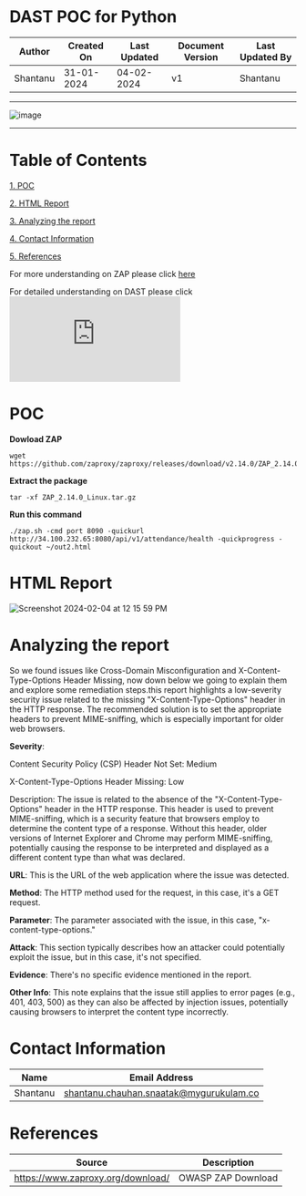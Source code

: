 # DAST POC for Python
| Author | Created On | Last Updated | Document Version | Last Updated By |
| ------ | ---------- | ------------ | ---------------- | --------------- |
| Shantanu | 31-01-2024 | 04-02-2024   |         v1     |     Shantanu    |
***
![image](https://github.com/avengers-p7/Documentation/assets/156056364/12604427-c916-4d1b-95af-272227318369)
***
# Table of Contents
[1. POC](#poc)

[2. HTML Report](#html-report)

[3. Analyzing the report](#analyzing-the-report)

[4. Contact Information](#contact-information)

[5. References](#refrences)

For more understanding on ZAP please click [here](https://github.com/avengers-p7/Documentation/blob/main/Application_CI/Design/05-%20GoLang%20CI%20Checks/DAST_POC%20(%20Golang%20CI%20Checks).md)

For detailed understanding on  DAST please click ![here](https://github.com/avengers-p7/Documentation/blob/main/Application_CI/Design/02-%20Generic%20CI%20operation/DAST/Documentation/README.md)
# POC 
**Dowload ZAP**
```shell
wget https://github.com/zaproxy/zaproxy/releases/download/v2.14.0/ZAP_2.14.0_Linux.tar.gz
```
**Extract the package**
```shell
tar -xf ZAP_2.14.0_Linux.tar.gz
```
**Run this command**
```shell
./zap.sh -cmd port 8090 -quickurl http://34.100.232.65:8080/api/v1/attendance/health -quickprogress -quickout ~/out2.html
```
# HTML Report
![Screenshot 2024-02-04 at 12 15 59 PM](https://github.com/avengers-p7/Documentation/assets/156056364/ca84d07a-5208-4762-9bf8-fa4198832f71)

# Analyzing the report
So we found issues like Cross-Domain Misconfiguration and X-Content-Type-Options Header Missing, now down below we going to explain them and explore some remediation steps.this report highlights a low-severity security issue related to the missing "X-Content-Type-Options" header in the HTTP response. The recommended solution is to set the appropriate headers to prevent MIME-sniffing, which is especially important for older web browsers.

**Severity**: 

Content Security Policy (CSP) Header Not Set: Medium

X-Content-Type-Options Header Missing: Low

Description: The issue is related to the absence of the "X-Content-Type-Options" header in the HTTP response. This header is used to prevent MIME-sniffing, which is a security feature that browsers employ to determine the content type of a response. Without this header, older versions of Internet Explorer and Chrome may perform MIME-sniffing, potentially causing the response to be interpreted and displayed as a different content type than what was declared.

**URL**: This is the URL of the web application where the issue was detected.

**Method**: The HTTP method used for the request, in this case, it's a GET request.

**Parameter**: The parameter associated with the issue, in this case, "x-content-type-options."

**Attack**: This section typically describes how an attacker could potentially exploit the issue, but in this case, it's not specified.

**Evidence**: There's no specific evidence mentioned in the report.

**Other Info**: This note explains that the issue still applies to error pages (e.g., 401, 403, 500) as they can also be affected by injection issues, potentially causing browsers to interpret the content type incorrectly.

# Contact Information
| Name | Email Address |
| ---- | ------------- |
| Shantanu  | shantanu.chauhan.snaatak@mygurukulam.co |

# References
| Source | Description  | 
| -------- | ------- |
| https://www.zaproxy.org/download/ | OWASP ZAP Download |

